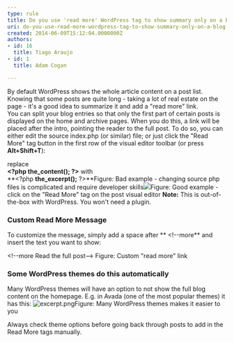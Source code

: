 ```yaml
---
type: rule
title: Do you use 'read more' WordPress tag to show summary only on a blog list?
uri: do-you-use-read-more-wordpress-tag-to-show-summary-only-on-a-blog-list
created: 2014-06-09T15:12:04.0000000Z
authors:
- id: 16
  title: Tiago Araujo
- id: 1
  title: Adam Cogan

---
```


 ​By default WordPress shows the whole article content on a post list. Knowing that some posts are quite long - taking a lot of real estate on the page - it's a good idea to summarize it and add a "read more" link.​  
You can split your blog entries so that only the first part of certain posts is displayed on the home and archive pages. When you do this, a link will be placed after the intro, pointing the reader to the full post.
 To do so, you can either edit the source index.php (or similar) file; or just click the "Read More" tag button in the first ​row of the visual editor toolbar (or press  **Alt+Shift+T**):  

replace <br>      **&lt;?php the\_content(); ?&gt;** with <br>      **&lt;?php ****the\_excerpt();**** ?&gt;**Figure: Bad example - changing source php files is complicated​ and require developer skills​![](/PublishingImages/readmore-tag.png)Figure: Good example - click on the "Read More" tag on the post visual editor
**Note:** This is out-of-the-box with WordPress. You won't need a plugin.

### Custom Read More Message

To customize the message, simply add a space after     ** &lt;!--more** and insert the text you want to show:

&lt;!--more           Read the full post​--&gt;
Figure: Custom "read more" link
### Some WordPress themes do this automatically

Many WordPress themes will have an option to not show the full blog content on the homepage. E.g. in Avada (one of the most popular themes) it has this:
![excerpt.png](/PublishingImages/excerpt.png)Figure: Many WordPress themes makes it​ easier to you


Always check theme options before going back through posts to add in the Read More tags manually.

